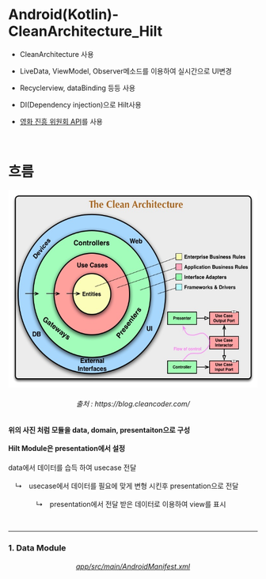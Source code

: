 # Android(Kotlin)-CleanArchitecture_Hilt

 - CleanArchitecture 사용<br>
 
 - LiveData, ViewModel, Observer메소드를 이용하여 실시간으로 UI변경<br>
 
 - Recyclerview, dataBinding 등등 사용<br>
 
 - DI(Dependency injection)으로 Hilt사용
 
 - <a href ="https://www.kobis.or.kr/kobisopenapi/homepg/main/main.do">영화 진흥 위원회 API</a>를 사용
<br>

 # 흐름
<div align="center">
 <img height="400" src="https://github.com/kimTH65/cs/blob/main/img/CleanArchitecture.jpg">
 <h6>출처 : https://blog.cleancoder.com/</h6>
</div>

<h4>
 위의 사진 처럼 모듈을 data, domain, presentaiton으로 구성<br><br>
 Hilt Module은 presentation에서 설정
</h4>

 data에서 데이터를 습득 하여 usecase 전달<br><br>
　↳　usecase에서 데이터를 필요에 맞게 변형 시킨후 presentation으로 전달<br><br>
　　　　↳　presentation에서 전달 받은 데이터로 이용하여 view를 표시 
 
<br>
<hr>

<h3>1. Data Module</h3>

<div align="center">
 <h6>
  <a href="app/src/main/AndroidManifest.xml">
   app/src/main/AndroidManifest.xml
  </a>
 </h6>
</div>

```
```
